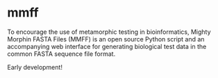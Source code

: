 # mmff

To encourage the use of metamorphic testing in bioinformatics, Mighty Morphin FASTA Files (MMFF) is an open source Python script and an accompanying web interface for generating biological test data in the common FASTA sequence file format.

Early development!


